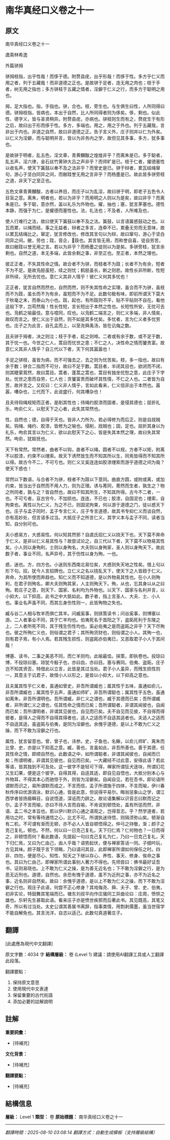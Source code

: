 # 南华真经口义卷之十一

## 原文

南华真经口义卷之十一

鬳斋林希逸

外篇骈拇

骈拇枝指，出乎性哉！而侈于德。附赘县疣，出乎形哉！而侈于性。多方乎仁义而用之者，列于五藏哉！而非道德之正也。是故骈于足者，连无用之肉也；枝于手者，树无用之指也；多方骈枝于五藏之情者，淫僻于仁义之行，而多方于聪明之用也。

拇，足大指也。指，手指也。骈，合也。枝，旁生也。与生俱生曰性，人所同得曰德。骈拇枝指，皆病也，本出于自然，比人所同得者则为侈矣。侈，剩也。似此性、德字义，皆与圣贤稍异。附赘县疣，亦病也。骈枝则生而有之，赘疣生于有形之后，故曰出于形而侈于性。多方，多端也。用之，用之于外也。列于五藏哉，言非出于内也。非道之自然，故曰非道德之正。告子言义外，庄子则并以仁为外矣。以仁义为淫僻，而与聪明并言，皆以为非务内之学，故但见其多事，多方，犹多事也。

是故骈于明者，乱五色，淫文章，青黄黼黻之煌煌非乎？而离朱是已。多于聪者，乱五声，淫六律，金石丝竹黄钟大吕之声非乎？而师旷是已。枝于仁者，擢德塞性以收名声，使天下簧鼓以奉不及之法非乎？而曾史是已。骈于辩者，累瓦结绳窜句，游心于坚白同异之间，而敝跬誉无用之言非乎？而杨墨是已。故此皆多骈旁枝之道，非天下之至正也。

五色文章青黄黼黻，古者以养目，而庄子以为乱淫，故曰骈于明，即老子五色令人目盲之意。离朱，明者也，若以为非乎？而用明之人则以为是矣，故曰非乎？而离朱是已。多于聪，意亦然，盖以礼乐为外物也。擢，抽也；塞，犹言茅塞也。德性本静，而强于为仁，是擢德而塞性也。法，礼法也；不及者，人所难及也，

使人行难行之法，故曰使天下簧鼓以奉不及之法。簧鼓，以言语簧惑鼓动之也。以瓦而累，以绳而结，事之无益者，辩者之多言，连牵不已，累叠无穷而无意味，故以累瓦结绳比之。窜定，犹言修改也，修改其言句以为辩，故曰窜句，游心于坚白同异之间。敝，劳也；跬，音企，𫏋跂也。其言皆无用，而称誉自喜，徒自劳苦，故曰敝跬以誉无用之言。若以为非乎？而杨墨之徒则以为是矣。多骈旁枝，犹言余剩也。自然之道，本无多端，此皆余剩之事，非至正也。至正者，本然之理也。

彼正正者，不失其性命之情。故合者不为骈，而枝者不为跂；长者不为有余，短者不为不足。是故凫胫虽短，续之则忧；鹤胫虽长，断之则悲。故性长非所断，性短非所续，无所去忧也。意仁义其非人情乎！彼仁义何其多忧也！

正正者，犹言自然而然也，自然而然，则不失其性命之实理，虽合而不为骈，虽枝而不为跂，虽长而不为有余，虽短而不为不足。此数句极有味，即前所谓天下莫大于秋毫之末，而泰山为小也。跂，起也，有所跂则不平，贴不平贴则不自在。看他这般下字，岂苟然哉！性长性短，言长短出于本然之性也。长短性所安，无忧可去也。凫鹤之喻最佳。意与噫同，叹也。以凫鹤二端言之，则仁义多端，非人情矣，故叹而言之。使仁义出于自然，则不如是其多忧矣。多忧者，言为仁义者多忧劳也。庄子之为此言，自孔孟而上，以至尧舜禹汤，皆在讥侮之数。

且夫骈于拇者，决之则泣；枝于手者，龁之则啼。二者或有余于数，或不足于数，其于忧一也。今世之仁人，蒿目而忧世之患；不仁之人，决性命之情而饕贵富。故意仁义其非人情乎？自三代以下者，天下何其嚣嚣也！

手足之骈枝，虽皆为病，而不可强去之，去之则为忧苦矣。枝，多一指也，故曰有余于数；骈合二指而不可分，故曰不足于数。蒿目者，半闭其目也，欲闭而不闭，则其睫蒙茸然，故曰蒿目。蒿者，蓬蒿之蒿也，蒿目有独坐忧愁之意，此庄子下字处。忧世之患而自劳，仁人也；贪饕富贵而破坏其性情，不仁之人也。二者皆为自苦，故并言之。又叹曰：仁义非人情乎，言如此看来，仁义信非出于本然也。嚣嚣，嘈杂也，三代而下，此说盛行，何其嘈杂也！

且夫待钩绳规矩而正者，是削其性也；待绳约胶漆而固者，是侵其德也；屈折礼乐，呴俞仁义，以慰天下之心者，此失其常然也。

性，自然也；德，自得于天也。皆非人力所为，若必得修为而后正，则是自戕贼矣。钩绳、绳约、胶漆，皆修为之喻也。侵削，戕贼也；固，定也。屈折其身以为礼乐，呴俞其言以为仁义，欲以此慰天下之心，皆是失其本然之理，故曰失其常然。呴俞，犹妪抚也。

天下有常然。常然者，曲者不以钩，直者不以绳，圆者不以规，方者不以矩，附离不以胶漆，约束不以𬙊索。故天下诱然皆生而不知其所以生，同焉皆得而不知其所以得。故古今不二，不可亏也。则仁义又奚连连如胶漆𬙊索而游乎道德之间为哉？使天下惑也！

常然以下数语，与合者不为骈，枝者不为跂以下意同。曲直方圆，或附或离，或加约束，皆当出于自然而不用人力，则为正理。诱与莠同，莠然而生者，孰生之？物之所同者，孰与之？皆自然也，故曰不知其所生，不知其所得。古今不二者，一也。不可亏者，亘古穷今，不加损也。连连，不已也；胶漆，自固泥也；𬙊索，自拘束也。离性以为仁义，为之不已，则固泥拘束，何以游于道德之门，徒以惑天下也。庄子与孟子同时，孟子专言仁义，庄子专言道德，故其书专抑仁义而谈自然，亦有高妙处，但言语多过当。大抵庄子之所言仁义，其字义本与孟子不同，读者当知，自分别可也。

夫小惑易方，大惑易性。何以知其然邪？自虞氏招仁义以挠天下也，天下莫不奔命于仁义，是非以仁义易其性与？故尝试论之，自三代以下者，天下莫不以物易其性矣。小人则以身殉利，士则以身殉名，大夫则以身殉家，圣人则以身殉天下。故此数子者，事业不同，名声异号，其于伤性以身为殉，一也。

惑，迷也。方，四方也。小迷则东西南北易位矣，大惑则失天地之性矣。借上句以形下句。招，犹今人言招牌也。立仁义之名以挠乱天下，使天下之人皆趋于仁义。奔命，为其所使而奔趋也。知仁义而不知道德，是以外物易其性也。在小人则殉利，在君子则殉名，卿大夫则殉其家，人主则殉天下。殉，从也，忘其身以从之曰殉。若庄子之意，则天下、国家、名利均为外物也。以天下、国家与名利并言，以小抑大，以下抑高，此书之中大抵如此。数子者，指上言圣人、大夫、士、小人也。事业名声虽不同，而其忘身伤性则一，此皆殉物之失也。

臧与谷二人相与牧羊而俱亡其羊。问臧奚事，则挟策读书；问谷奚事，则博塞以游。二人者事业不同，其于亡羊均也。伯夷死名于首阳之下，盗跖死利于东陵之上，二人者所死不同，其于残生伤性均也。奚必伯夷之是而盗跖之非乎？天下尽殉也。彼之所殉仁义也，则俗谓之君子；其所殉货财也，则俗谓之小人。其殉一也，则有君子焉，有小人焉。若其残生损性，则盗跖亦伯夷已，又恶取君子小人于其间哉！

博塞、读书，二事之美恶不同，而亡羊则均，此喻最佳。挟策，即执卷也。投琼曰博，不投琼曰塞。琼犹今骰子也，亦曰齿，亦曰目。塞与赛同。伯夷、盗跖，庄子岂不知其贤否，特借此以立言，此皆是其过当处。君子小人虽异，而残生损性则一，其意主于讥君子，故借小人以形之，是皆以小抑大，以下抑高之意也。

且夫属其性乎仁义者，虽通如曾史，非吾所谓臧也；属其性于五味，虽通如俞儿，非吾所谓臧也；属其性乎五声，虽通如师旷，非吾所谓聪也；属其性乎五色，虽通如离朱，非吾所谓明也。吾所谓臧，非仁义之谓也，臧于其德而已矣；吾所谓臧者，非所谓仁义之谓也，任其性命之情而已矣；吾所谓聪者，非谓其闻彼也，自闻而已矣；吾所谓明者，非谓其见彼也，自见而已矣。夫不自见而见彼，不自得而得彼者，是得人之得而不自得其得者也，适人之适而不自适其适者也。夫适人之适而不自适其适，虽盗跖与伯夷，是同为淫僻也。余愧乎道德，是以上不敢为仁义之操，而下不敢为淫僻之行也。

属性，犹言留意也。曾，曾子也，讳参。史，子鱼也，名鳅，以俞儿师旷、离朱而比曾、史，亦是以下抑高之意。臧，善也，言虽如此，非吾所善也。善于其德，任其性命之情，即顺自然也。此数语之中，如所谓聪者，非谓其闻彼也，自闻而已矣；所谓明者，非谓其见彼也，自见而已矣。一大藏经不过此意，安得此语？若此等语，皆其独到不可及处。这一彼字不是轻可下得，禅家所谓狂犬逐块，所谓幻花又生幻果，便是这个彼字。自得其得，自适其适，即自见自悟也，大抵分别本心与外物耳，不得其本心而驰惊于外，则皆为淫僻矣。自闻自见，若在吾书，即论语所谓默而识之，易所谓默而成之，不言而信，孟子所谓施于四体，不言而喻，伊川春秋传序曰优游涵泳，默识心通，皆是此意，但说得平易尔。晦翁惩象山之学，谓江西学者皆扬眉瞬目，自说悟道，深诋而力辟之。故论语集解以识音志曰默而记之尔。孟子不言而喻，亦曰不待人言而自喻，不肯说到顿悟处，盖有所惩而然，非语、孟二书之本旨也。若以伊川默识心通之语观之，岂得音志。乎？然学道者，若用功之时，常有等待通悟之心，比尤不可。所谓执迷待悟，则隔须弥山矣。顿渐自有二机，不可谓有渐而无顿，亦不必人人皆自顿悟得之。仲弓之持敬，渐；颜子之克己复礼，顿也。不然，何以曰一日克己复礼，天下归仁焉？仁何物也？一日而得之，非顿悟而何？看此数语，先提起一句曰克己复礼为仁，乃曰一日克己复礼，天下归仁焉，又曰为仁由己，由人乎哉？语势起伏，便与禅家答话一同。子细吟玩，方见其味。颜子既于言下领略，乃曰请问其目，此即禅家所谓如何保任之时。四非、四勿，便是尽心、知性、知天之下继以存心、养性、事天、修身、俟命之事也。其曰为仁由己，即禅家所谓此事别人著力不得也。先师尝曰：佛书最好证吾书，证则易晓也。上不敢为仁义之操，是为善无近名也；下不敢为淫僻之行，是为恶无近刑也。道德，自然也。余恐有愧于道德，虽不为近刑之事，亦不为近名之事，近名则非自然矣。故曰：余愧乎道德，是以上不敢为仁义之操，而下不敢为淫僻之行也。观庄子此语，何尝不正心修身？其戏侮尧、舜、夫子、曾、史、伯夷，初非实论，特鼓舞其笔端而已。塘东刘叔平向作庄骚同工异曲论曰：庄周，愤悱之雄也。乐轩先生甚取此语。看来庄子亦是愤世疾邪而后著此书。其见既高，其笔又奇，所以有过当处。太史公谓其善属书离辞，指事类情，用剽剥儒墨，虽当世宿学不能自解免也。其言洸洋，自恣以适己。此数句真道著庄子。

## 翻譯

[此處應為現代中文翻譯]

原文字數：4034 字
**結構層級：** 卷 (Level 1)
建議：請使用AI翻譯工具或人工翻譯此段落。

翻譯要點：
1. 保持原文意思
2. 使用現代中文表達
3. 保留重要的古代術語
4. 添加必要的註解說明

## 註解

**重要詞彙：**
- [待補充]

**文化背景：**
- [待補充]

**翻譯要點：**
- [待補充]

## 結構信息

**層級：** Level 1
**類型：** 卷
**原始標題：** 南华真经口义卷之十一

---
*翻譯時間：2025-08-10 03:08:14*
*翻譯方式：自動生成模板（支持層級結構）*

